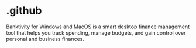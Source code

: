 # .github
Banktivity for Windows and MacOS is a smart desktop finance management tool that helps you track spending, manage budgets, and gain control over personal and business finances.

